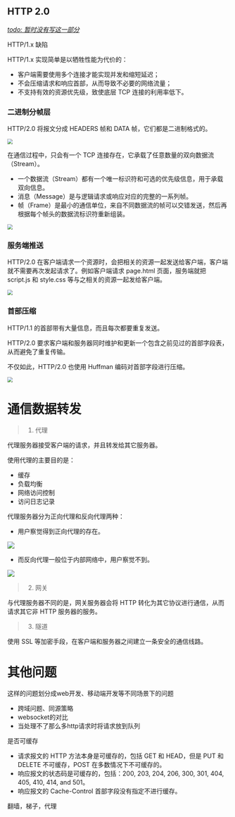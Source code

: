 ## HTTP 2.0

<u>*todo: 暂时没有写这一部分*</u>

HTTP/1.x 缺陷

HTTP/1.x 实现简单是以牺牲性能为代价的：

- 客户端需要使用多个连接才能实现并发和缩短延迟；
- 不会压缩请求和响应首部，从而导致不必要的网络流量；
- 不支持有效的资源优先级，致使底层 TCP 连接的利用率低下。

### 二进制分帧层

HTTP/2.0 将报文分成 HEADERS 帧和 DATA 帧，它们都是二进制格式的。

<img src="E:\_data\博文临时库\博文中的图片\http2.0二进制分帧结构.png" style="zoom:75%;" />

在通信过程中，只会有一个 TCP 连接存在，它承载了任意数量的双向数据流（Stream）。

- 一个数据流（Stream）都有一个唯一标识符和可选的优先级信息，用于承载双向信息。
- 消息（Message）是与逻辑请求或响应对应的完整的一系列帧。
- 帧（Frame）是最小的通信单位，来自不同数据流的帧可以交错发送，然后再根据每个帧头的数据流标识符重新组装。

<img src="E:\_data\博文临时库\博文中的图片\http2.0二进制分帧Stream结构.png" style="zoom:75%;" />

### 服务端推送

HTTP/2.0 在客户端请求一个资源时，会把相关的资源一起发送给客户端，客户端就不需要再次发起请求了。例如客户端请求 page.html 页面，服务端就把 script.js 和 style.css 等与之相关的资源一起发给客户端。

<img src="E:\_data\博文临时库\博文中的图片\http2.0服务端推送.png" style="zoom:75%;" />

### 首部压缩

HTTP/1.1 的首部带有大量信息，而且每次都要重复发送。

HTTP/2.0 要求客户端和服务器同时维护和更新一个包含之前见过的首部字段表，从而避免了重复传输。

不仅如此，HTTP/2.0 也使用 Huffman 编码对首部字段进行压缩。

<img src="E:\_data\博文临时库\博文中的图片\http2.0首部压缩.png" style="zoom:75%;" />

# 通信数据转发

> 1. 代理

代理服务器接受客户端的请求，并且转发给其它服务器。

使用代理的主要目的是：

- 缓存
- 负载均衡
- 网络访问控制
- 访问日志记录

代理服务器分为正向代理和反向代理两种：

- 用户察觉得到正向代理的存在。

![](E:\_data\博文临时库\博文中的图片\http正向代理.png)

- 而反向代理一般位于内部网络中，用户察觉不到。

![](E:\_data\博文临时库\博文中的图片\http反向代理.png)

> 2. 网关

与代理服务器不同的是，网关服务器会将 HTTP 转化为其它协议进行通信，从而请求其它非 HTTP 服务器的服务。

> 3. 隧道

使用 SSL 等加密手段，在客户端和服务器之间建立一条安全的通信线路。

# 其他问题

这样的问题划分成web开发、移动端开发等不同场景下的问题

- 跨域问题、同源策略
- websocket的对比
- 当处理不了那么多http请求时将请求放到队列



是否可缓存

- 请求报文的 HTTP 方法本身是可缓存的，包括 GET 和 HEAD，但是 PUT 和 DELETE 不可缓存，POST 在多数情况下不可缓存的。
- 响应报文的状态码是可缓存的，包括：200, 203, 204, 206, 300, 301, 404, 405, 410, 414, and 501。
- 响应报文的 Cache-Control 首部字段没有指定不进行缓存。



翻墙，梯子，代理